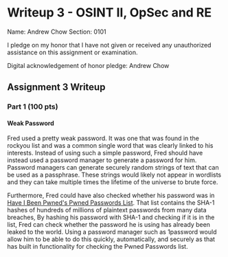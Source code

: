 Writeup 3 - OSINT II, OpSec and RE
======

Name: Andrew Chow
Section: 0101

I pledge on my honor that I have not given or received any unauthorized assistance on this assignment or examination.

Digital acknowledgement of honor pledge: Andrew Chow

## Assignment 3 Writeup

### Part 1 (100 pts)

#### Weak Password

Fred used a pretty weak password.
It was one that was found in the rockyou list and was a common single word that was clearly linked to his interests.
Instead of using such a simple password, Fred should have instead used a password manager to generate a password for him.
Password managers can generate securely random strings of text that can be used as a passphrase.
These strings would likely not appear in wordlists and they can take multiple times the lifetime of the universe to brute force.

Furthermore, Fred could have also checked whether his password was in [Have I Been Pwned's Pwned Passwords List](https://haveibeenpwned.com/passwords).
That list contains the SHA-1 hashes of hundreds of millions of plaintext passwords from many data breaches,
By hashing his password with SHA-1 and checking if it is in the list, Fred can check whether the password he is using has already been leaked to the world.
Using a password manager such as 1password would allow him to be able to do this quickly, automatically, and securely as that has built in functionality for checking the Pwned Passwords list.
